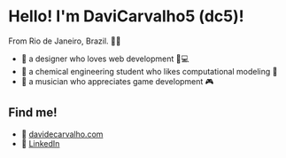 # Hello! I'm DaviCarvalho5 (dc5)!
From Rio de Janeiro, Brazil. 🌴🌅
- 🎨 a designer who loves web development 📱💻
- 🧪 a chemical engineering student who likes computational modeling 🧰
- 🎸 a musician who appreciates game development 🎮

## Find me!
- 🔲 [davidecarvalho.com](https://www.davidecarvalho.com/)
- 💼 [LinkedIn](https://www.linkedin.com/in/davigcarvalho/)
